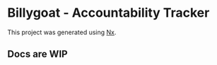 # Billygoat - Accountability Tracker

This project was generated using [Nx](https://nx.dev).

## Docs are WIP
